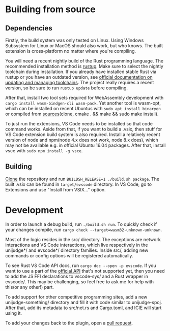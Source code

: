 # Building from source

## Dependencies

Firstly, the build system was only tested on Linux. Using Windows Subsystem for Linux or MacOS should also work, but who knows. The built extension is cross-platform no matter where you're compiling.

You will need a recent nightly build of the Rust programming language. The recommended installation method is [rustup](https://rustup.rs/). Make sure to select the nightly toolchain during installation. If you already have installed stable Rust via rustup or you have an outdated version, see [official documentation on updating and managing toolchains](https://doc.rust-lang.org/edition-guide/rust-2018/rustup-for-managing-rust-versions.html). The project really requires a recent version, so be sure to run `rustup update` before compiling.

After that, install two tool sets required for WebAssembly development with `cargo install wasm-bindgen-cli wasm-pack`.
Yet another tool is wasm-opt, which can be installed on recent Ubuntus with `sudo apt install binaryen` or compiled from [sources](https://github.com/WebAssembly/binaryen)(clone, cmake . && make && sudo make install).

To just run the extensions, VS Code needs to be installed so that code command works.
Aside from that, if you want to build a .vsix, then stuff for VS Code extension build system is also required. Install a relatively recent version of node and npm(node 4.x does not work, node 8.x does), which may not be available e.g. in official Ubuntu 16.04 packages. After that, install vsce with `sudo npm install -g vsce`.

## Building

[Clone](https://help.github.com/en/articles/cloning-a-repository) the repository and run `BUILDSH_RELEASE=1 ./build.sh package`. The built .vsix can be found in `target/evscode` directory. In VS Code, go to Extensions and use "Install from VSIX..." option.

# Development

In order to launch a debug build, run `./build.sh run`. To quickly check if your changes compile, run `cargo check --target=wasm32-unknown-unknown`.

Most of the logic resides in the src/ directory. The exceptions are network interactions and VS Code interactions, which live respectively in the unijudge*/ and evscode*/ directory families.
Inside src/, adding new commands or config options will be registered automatically.

To see Rust VS Code API docs, run `cargo doc --open -p evscode`.
If you want to use a part of the [official API](https://code.visualstudio.com/api/references/vscode-api) that's not supported yet, then you need to add the JS FFI declarations to vscode-sys/ and a Rust wrapper in evscode/.
This may be challenging, so feel free to ask me for help with this(or any other!) part.

To add support for other competitive programming sites, add a new unijudge-something/ directory and fill it with code similar to unijudge-spoj.
After that, add its metadata to src/net.rs and Cargo.toml, and ICIE will start using it.

To add your changes back to the plugin, open a [pull request](https://help.github.com/en/articles/creating-a-pull-request).
